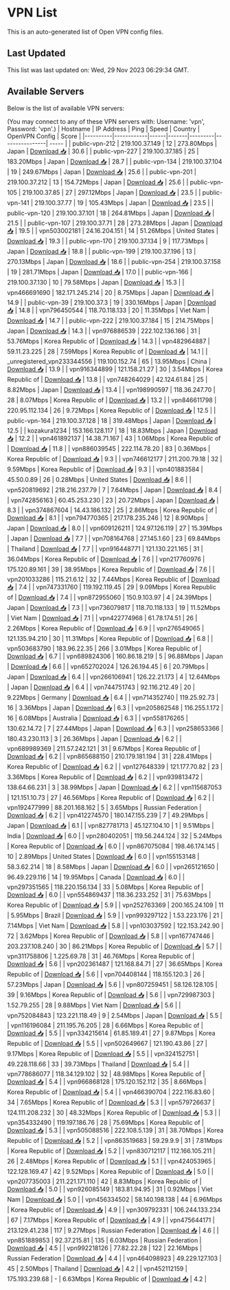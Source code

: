 # VPN List

This is an auto-generated list of Open VPN config files.

## Last Updated

This list was last updated on: Wed, 29 Nov 2023 06:29:34 GMT.

## Available Servers

Below is the list of available VPN servers:

(You may connect to any of these VPN servers with: Username: 'vpn', Password: 'vpn'.)
| Hostname | IP Address | Ping | Speed | Country | OpenVPN Config | Score |
|----------|------------|------|-------|---------|----------------| ----- |
| public-vpn-212 | 219.100.37.149 | 12 | 273.80Mbps | Japan | [Download 📥](./configs/server_0_JP.ovpn) | 30.6 |
| public-vpn-227 | 219.100.37.185 | 25 | 183.20Mbps | Japan | [Download 📥](./configs/server_1_JP.ovpn) | 28.7 |
| public-vpn-134 | 219.100.37.104 | 19 | 249.67Mbps | Japan | [Download 📥](./configs/server_2_JP.ovpn) | 25.6 |
| public-vpn-201 | 219.100.37.212 | 13 | 154.72Mbps | Japan | [Download 📥](./configs/server_3_JP.ovpn) | 25.6 |
| public-vpn-105 | 219.100.37.85 | 27 | 297.12Mbps | Japan | [Download 📥](./configs/server_4_JP.ovpn) | 23.5 |
| public-vpn-141 | 219.100.37.77 | 19 | 105.43Mbps | Japan | [Download 📥](./configs/server_5_JP.ovpn) | 23.5 |
| public-vpn-120 | 219.100.37.101 | 18 | 264.81Mbps | Japan | [Download 📥](./configs/server_6_JP.ovpn) | 21.5 |
| public-vpn-107 | 219.100.37.71 | 28 | 273.28Mbps | Japan | [Download 📥](./configs/server_7_JP.ovpn) | 19.5 |
| vpn503002181 | 24.16.204.151 | 14 | 51.26Mbps | United States | [Download 📥](./configs/server_8_US.ovpn) | 19.3 |
| public-vpn-170 | 219.100.37.134 | 9 | 117.73Mbps | Japan | [Download 📥](./configs/server_9_JP.ovpn) | 18.8 |
| public-vpn-199 | 219.100.37.196 | 13 | 270.13Mbps | Japan | [Download 📥](./configs/server_10_JP.ovpn) | 18.6 |
| public-vpn-254 | 219.100.37.158 | 19 | 281.71Mbps | Japan | [Download 📥](./configs/server_11_JP.ovpn) | 17.0 |
| public-vpn-166 | 219.100.37.130 | 10 | 79.58Mbps | Japan | [Download 📥](./configs/server_12_JP.ovpn) | 15.3 |
| vpn466691690 | 182.171.245.214 | 20 | 8.75Mbps | Japan | [Download 📥](./configs/server_13_JP.ovpn) | 14.9 |
| public-vpn-39 | 219.100.37.3 | 19 | 330.16Mbps | Japan | [Download 📥](./configs/server_14_JP.ovpn) | 14.8 |
| vpn796450544 | 118.70.118.133 | 20 | 11.35Mbps | Viet Nam | [Download 📥](./configs/server_15_VN.ovpn) | 14.7 |
| public-vpn-222 | 219.100.37.184 | 15 | 214.75Mbps | Japan | [Download 📥](./configs/server_16_JP.ovpn) | 14.3 |
| vpn976886539 | 222.102.136.166 | 31 | 53.76Mbps | Korea Republic of | [Download 📥](./configs/server_17_KR.ovpn) | 14.3 |
| vpn482964887 | 59.11.23.225 | 28 | 7.59Mbps | Korea Republic of | [Download 📥](./configs/server_18_KR.ovpn) | 14.1 |
| _unregistered_vpn233344556 | 119.100.152.74 | 65 | 13.95Mbps | China | [Download 📥](./configs/server_19_CN.ovpn) | 13.9 |
| vpn916344899 | 121.158.21.27 | 30 | 3.54Mbps | Korea Republic of | [Download 📥](./configs/server_20_KR.ovpn) | 13.8 |
| vpn748264029 | 42.124.61.84 | 25 | 8.82Mbps | Japan | [Download 📥](./configs/server_21_JP.ovpn) | 13.4 |
| vpn198990597 | 118.36.247.70 | 28 | 8.07Mbps | Korea Republic of | [Download 📥](./configs/server_22_KR.ovpn) | 13.2 |
| vpn846611798 | 220.95.112.134 | 26 | 9.72Mbps | Korea Republic of | [Download 📥](./configs/server_23_KR.ovpn) | 12.5 |
| public-vpn-164 | 219.100.37.128 | 18 | 319.48Mbps | Japan | [Download 📥](./configs/server_24_JP.ovpn) | 12.5 |
| kozakura1234 | 153.166.128.117 | 18 | 18.83Mbps | Japan | [Download 📥](./configs/server_25_JP.ovpn) | 12.2 |
| vpn461892137 | 14.38.71.167 | 43 | 1.06Mbps | Korea Republic of | [Download 📥](./configs/server_26_KR.ovpn) | 11.8 |
| vpn886039545 | 222.114.78.20 | 83 | 0.36Mbps | Korea Republic of | [Download 📥](./configs/server_27_KR.ovpn) | 9.3 |
| vpn746612177 | 211.200.79.18 | 32 | 9.59Mbps | Korea Republic of | [Download 📥](./configs/server_28_KR.ovpn) | 9.3 |
| vpn401883584 | 45.50.0.89 | 26 | 0.28Mbps | United States | [Download 📥](./configs/server_29_US.ovpn) | 8.6 |
| vpn520819692 | 218.216.237.79 | 7 | 7.64Mbps | Japan | [Download 📥](./configs/server_30_JP.ovpn) | 8.4 |
| vpn742856163 | 60.45.253.230 | 23 | 20.72Mbps | Japan | [Download 📥](./configs/server_31_JP.ovpn) | 8.3 |
| vpn374867604 | 14.43.186.132 | 25 | 2.86Mbps | Korea Republic of | [Download 📥](./configs/server_32_KR.ovpn) | 8.1 |
| vpn794770365 | 217.178.235.246 | 12 | 8.90Mbps | Japan | [Download 📥](./configs/server_33_JP.ovpn) | 8.0 |
| vpn609126211 | 124.97.126.119 | 27 | 15.39Mbps | Japan | [Download 📥](./configs/server_34_JP.ovpn) | 7.7 |
| vpn708164768 | 27.145.1.60 | 23 | 69.84Mbps | Thailand | [Download 📥](./configs/server_35_TH.ovpn) | 7.7 |
| vpn916448771 | 121.130.221.165 | 31 | 36.04Mbps | Korea Republic of | [Download 📥](./configs/server_36_KR.ovpn) | 7.6 |
| vpn217760976 | 175.120.89.161 | 39 | 38.95Mbps | Korea Republic of | [Download 📥](./configs/server_37_KR.ovpn) | 7.6 |
| vpn201033286 | 115.21.6.12 | 32 | 7.44Mbps | Korea Republic of | [Download 📥](./configs/server_38_KR.ovpn) | 7.4 |
| vpn747331760 | 119.192.119.45 | 29 | 9.09Mbps | Korea Republic of | [Download 📥](./configs/server_39_KR.ovpn) | 7.4 |
| vpn872955060 | 150.9.103.97 | 4 | 24.39Mbps | Japan | [Download 📥](./configs/server_40_JP.ovpn) | 7.3 |
| vpn736079817 | 118.70.118.133 | 19 | 11.52Mbps | Viet Nam | [Download 📥](./configs/server_41_VN.ovpn) | 7.1 |
| vpn422774968 | 61.78.174.51 | 26 | 2.26Mbps | Korea Republic of | [Download 📥](./configs/server_42_KR.ovpn) | 6.9 |
| vpn276549065 | 121.135.94.210 | 30 | 11.31Mbps | Korea Republic of | [Download 📥](./configs/server_43_KR.ovpn) | 6.8 |
| vpn503683790 | 183.96.22.35 | 266 | 3.01Mbps | Korea Republic of | [Download 📥](./configs/server_44_KR.ovpn) | 6.7 |
| vpn689824306 | 160.86.18.219 | 5 | 96.88Mbps | Japan | [Download 📥](./configs/server_45_JP.ovpn) | 6.6 |
| vpn652702024 | 126.26.194.45 | 6 | 20.79Mbps | Japan | [Download 📥](./configs/server_46_JP.ovpn) | 6.4 |
| vpn266106941 | 126.22.21.173 | 4 | 12.64Mbps | Japan | [Download 📥](./configs/server_47_JP.ovpn) | 6.4 |
| vpn744751743 | 92.116.212.49 | 20 | 9.22Mbps | Germany | [Download 📥](./configs/server_48_DE.ovpn) | 6.4 |
| vpn714352740 | 119.25.92.73 | 16 | 3.36Mbps | Japan | [Download 📥](./configs/server_49_JP.ovpn) | 6.3 |
| vpn205862548 | 116.255.1.172 | 16 | 6.08Mbps | Australia | [Download 📥](./configs/server_50_AU.ovpn) | 6.3 |
| vpn558176265 | 130.62.14.72 | 7 | 27.44Mbps | Japan | [Download 📥](./configs/server_51_JP.ovpn) | 6.3 |
| vpn258653366 | 180.43.230.113 | 3 | 26.36Mbps | Japan | [Download 📥](./configs/server_52_JP.ovpn) | 6.2 |
| vpn689989369 | 211.57.242.121 | 31 | 9.67Mbps | Korea Republic of | [Download 📥](./configs/server_53_KR.ovpn) | 6.2 |
| vpn865688150 | 210.179.181.194 | 31 | 228.41Mbps | Korea Republic of | [Download 📥](./configs/server_54_KR.ovpn) | 6.2 |
| vpn127648339 | 121.177.70.82 | 23 | 3.36Mbps | Korea Republic of | [Download 📥](./configs/server_55_KR.ovpn) | 6.2 |
| vpn939813472 | 138.64.66.231 | 3 | 38.99Mbps | Japan | [Download 📥](./configs/server_56_JP.ovpn) | 6.2 |
| vpn115687053 | 121.151.10.73 | 27 | 46.56Mbps | Korea Republic of | [Download 📥](./configs/server_57_KR.ovpn) | 6.2 |
| vpn192477999 | 88.201.168.162 | 5 | 3.65Mbps | Russian Federation | [Download 📥](./configs/server_58_RU.ovpn) | 6.2 |
| vpn412274570 | 180.147.155.239 | 7 | 49.29Mbps | Japan | [Download 📥](./configs/server_59_JP.ovpn) | 6.1 |
| vpn827781713 | 45.127.104.10 | 1 | 9.51Mbps | India | [Download 📥](./configs/server_60_IN.ovpn) | 6.0 |
| vpn280402051 | 119.56.244.124 | 32 | 5.24Mbps | Korea Republic of | [Download 📥](./configs/server_61_KR.ovpn) | 6.0 |
| vpn867075084 | 198.46.174.145 | 10 | 2.89Mbps | United States | [Download 📥](./configs/server_62_US.ovpn) | 6.0 |
| vpn155153148 | 58.3.62.214 | 18 | 8.58Mbps | Japan | [Download 📥](./configs/server_63_JP.ovpn) | 6.0 |
| vpn265121650 | 96.49.229.116 | 14 | 19.95Mbps | Canada | [Download 📥](./configs/server_64_CA.ovpn) | 6.0 |
| vpn297351565 | 118.220.156.134 | 33 | 5.08Mbps | Korea Republic of | [Download 📥](./configs/server_65_KR.ovpn) | 6.0 |
| vpn554869437 | 118.36.233.252 | 31 | 75.63Mbps | Korea Republic of | [Download 📥](./configs/server_66_KR.ovpn) | 5.9 |
| vpn252763369 | 200.165.24.109 | 11 | 5.95Mbps | Brazil | [Download 📥](./configs/server_67_BR.ovpn) | 5.9 |
| vpn993297122 | 1.53.223.176 | 21 | 7.14Mbps | Viet Nam | [Download 📥](./configs/server_68_VN.ovpn) | 5.8 |
| vpn103037592 | 122.153.242.90 | 72 | 3.62Mbps | Korea Republic of | [Download 📥](./configs/server_69_KR.ovpn) | 5.8 |
| vpn167747446 | 203.237.108.240 | 30 | 86.21Mbps | Korea Republic of | [Download 📥](./configs/server_70_KR.ovpn) | 5.7 |
| vpn311758806 | 1.225.69.78 | 31 | 46.76Mbps | Korea Republic of | [Download 📥](./configs/server_71_KR.ovpn) | 5.6 |
| vpn202361487 | 121.168.84.71 | 27 | 36.65Mbps | Korea Republic of | [Download 📥](./configs/server_72_KR.ovpn) | 5.6 |
| vpn704408144 | 118.155.120.3 | 26 | 57.23Mbps | Japan | [Download 📥](./configs/server_73_JP.ovpn) | 5.6 |
| vpn807259451 | 58.126.128.105 | 39 | 9.16Mbps | Korea Republic of | [Download 📥](./configs/server_74_KR.ovpn) | 5.6 |
| vpn729987303 | 1.52.79.255 | 28 | 9.88Mbps | Viet Nam | [Download 📥](./configs/server_75_VN.ovpn) | 5.6 |
| vpn752084843 | 123.221.118.49 | 9 | 2.54Mbps | Japan | [Download 📥](./configs/server_76_JP.ovpn) | 5.5 |
| vpn116196084 | 211.195.76.205 | 28 | 6.66Mbps | Korea Republic of | [Download 📥](./configs/server_77_KR.ovpn) | 5.5 |
| vpn334215614 | 61.85.189.41 | 27 | 9.87Mbps | Korea Republic of | [Download 📥](./configs/server_78_KR.ovpn) | 5.5 |
| vpn502649667 | 121.190.43.86 | 27 | 9.17Mbps | Korea Republic of | [Download 📥](./configs/server_79_KR.ovpn) | 5.5 |
| vpn324152751 | 49.228.118.66 | 33 | 39.73Mbps | Thailand | [Download 📥](./configs/server_80_TH.ovpn) | 5.4 |
| vpn778686077 | 118.34.129.102 | 32 | 48.98Mbps | Korea Republic of | [Download 📥](./configs/server_81_KR.ovpn) | 5.4 |
| vpn966868128 | 175.120.152.112 | 35 | 8.66Mbps | Korea Republic of | [Download 📥](./configs/server_82_KR.ovpn) | 5.4 |
| vpn466390704 | 222.116.83.60 | 34 | 7.65Mbps | Korea Republic of | [Download 📥](./configs/server_83_KR.ovpn) | 5.3 |
| vpn579726637 | 124.111.208.232 | 30 | 48.32Mbps | Korea Republic of | [Download 📥](./configs/server_84_KR.ovpn) | 5.3 |
| vpn354332490 | 119.197.186.76 | 28 | 75.69Mbps | Korea Republic of | [Download 📥](./configs/server_85_KR.ovpn) | 5.3 |
| vpn505088516 | 222.108.5.139 | 31 | 38.70Mbps | Korea Republic of | [Download 📥](./configs/server_86_KR.ovpn) | 5.2 |
| vpn863519683 | 59.29.9.9 | 31 | 7.81Mbps | Korea Republic of | [Download 📥](./configs/server_87_KR.ovpn) | 5.2 |
| vpn830712117 | 112.166.105.211 | 26 | 2.48Mbps | Korea Republic of | [Download 📥](./configs/server_88_KR.ovpn) | 5.1 |
| vpn424053965 | 122.128.169.47 | 42 | 9.52Mbps | Korea Republic of | [Download 📥](./configs/server_89_KR.ovpn) | 5.0 |
| vpn207735003 | 211.221.171.110 | 42 | 8.83Mbps | Korea Republic of | [Download 📥](./configs/server_90_KR.ovpn) | 5.0 |
| vpn926085149 | 183.81.94.95 | 31 | 0.92Mbps | Viet Nam | [Download 📥](./configs/server_91_VN.ovpn) | 5.0 |
| vpn456334502 | 58.140.198.138 | 44 | 6.96Mbps | Korea Republic of | [Download 📥](./configs/server_92_KR.ovpn) | 4.9 |
| vpn309792331 | 106.244.133.234 | 67 | 7.17Mbps | Korea Republic of | [Download 📥](./configs/server_93_KR.ovpn) | 4.9 |
| vpn475644171 | 213.129.41.238 | 117 | 9.27Mbps | Russian Federation | [Download 📥](./configs/server_94_RU.ovpn) | 4.6 |
| vpn851889853 | 92.37.215.81 | 135 | 6.03Mbps | Russian Federation | [Download 📥](./configs/server_95_RU.ovpn) | 4.5 |
| vpn992218126 | 77.82.22.28 | 122 | 22.16Mbps | Russian Federation | [Download 📥](./configs/server_96_RU.ovpn) | 4.4 |
| vpn464098923 | 49.229.127.103 | 45 | 2.50Mbps | Thailand | [Download 📥](./configs/server_97_TH.ovpn) | 4.2 |
| vpn452112159 | 175.193.239.68 | - | 6.63Mbps | Korea Republic of | [Download 📥](./configs/server_98_KR.ovpn) | 4.2 |
